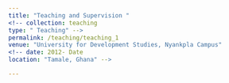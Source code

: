 ```yaml
---
title: "Teaching and Supervision "
<!-- collection: teaching
type: " Teaching" -->
permalink: /teaching/teaching_1
venue: "University for Development Studies, Nyankpla Campus"
<!-- date: 2012- Date 
location: "Tamale, Ghana" -->

---
```


